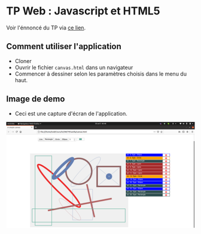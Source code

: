 # TP Web : Javascript et HTML5

Voir l'énnoncé du TP via [ce lien](https://docs.google.com/document/d/1bgGhG9ZVWwf_K9euPAJ9xq8PJsT_zZiJFpPVtc_cW8o/edit).


## Comment utiliser l'application
- Cloner 
- Ouvrir le fichier `canvas.html` dans un navigateur
- Commencer à dessiner selon les paramètres choisis dans le menu du haut. 

## Image de demo
- Ceci est une capture d'écran de l'application.

![100% center](demoImage.png)